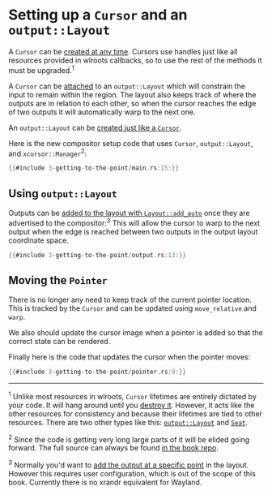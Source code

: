 # Setting up a `Cursor` and an `output::Layout`

A `Cursor` can be [created at any
time](http://way-cooler.org/docs/wlroots/cursor/struct.Cursor.html#method.create).
Cursors use handles just like all resources provided in wlroots callbacks, so to
use the rest of the methods it must be upgraded.<sup>1</sup>

A `Cursor` can be
[attached](http://way-cooler.org/docs/wlroots/cursor/struct.Cursor.html#method.attach_output_layout)
to an `output::Layout` which will constrain the input to remain within the
region. The layout also keeps track of where the outputs are in relation to each
other, so when the cursor reaches the edge of two outputs it will automatically
warp to the next one.

An `output::Layout` can be [created just like a
`Cursor`](http://way-cooler.org/docs/wlroots/output/layout/struct.Layout.html#method.create).

Here is the new compositor setup code that uses `Cursor`, `output::Layout`, and
`xcursor::Manager`<sup>2</sup>:

```rust
{{#include 3-getting-to-the-point/main.rs:15:}}
```

## Using `output::Layout`

Outputs can be [added to the layout with
`Layout::add_auto`](http://way-cooler.org/docs/wlroots/output/layout/struct.Layout.html#method.add_auto)
once they are advertised to the compositor:<sup>3</sup> This will allow the
cursor to warp to the next output when the edge is reached between two outputs
in the output layout coordinate space.

```rust
{{#include 3-getting-to-the-point/output.rs:13:}}
```

## Moving the `Pointer`

There is no longer any need to keep track of the current pointer location. This
is tracked by the `Cursor` and can be updated using `move_relative` and `warp`.

We also should update the cursor image when a pointer is added so that the
correct state can be rendered.

Finally here is the code that updates the cursor when the pointer moves:

```rust
{{#include 3-getting-to-the-point/pointer.rs:9:}}
```

---
<sup>1</sup> Unlike most resources in wlroots, `Cursor` lifetimes are entirely
dictated by your code. It will hang around until you [destroy
it](http://way-cooler.org/docs/wlroots/cursor/struct.Handle.html#method.destroy).
However, it acts like the other resources for consistency and because their
lifetimes are tied to other resources. There are two other types like this:
[`output::Layout`](http://way-cooler.org/docs/wlroots/output/layout/struct.Layout.html)
and [`Seat`](http://way-cooler.org/docs/wlroots/seat/struct.Seat.html).

<sup>2</sup> Since the code is getting very long large parts of it will be
elided going forward. The full source can always be found [in the book
repo](https://github.com/swaywm/wlroots-rs/tree/master/how-to-make-a-wayland-compositor/src).

<sup>3</sup> Normally you'd want to [add the output at a specific
point](http://way-cooler.org/docs/wlroots/output/layout/struct.Layout.html#method.add)
in the layout. However this requires user configuration, which is out of the
scope of this book. Currently there is no xrandr equivalent for Wayland.
